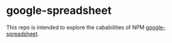 # google-spreadsheet

This repo is intended to explore the cababilities of NPM [google-spreadsheet](https://www.npmjs.com/package/google-spreadsheet).
